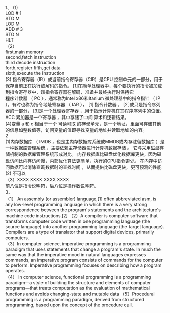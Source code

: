 
1、
(1)  
LOD # 1   
STO M  
LOD M  
ADD # 3  
STO N  
HLT   
（2）   
first,main memory     
second,fetch instruction  
third decode instruction  
forth,register 
fifth,get data  
sixth,execute the instruction   
(3) 指令寄存器（IR）或当前指令寄存器（CIR）是CPU 控制单元的一部分，用于保存当前正在执行或解码的指令。 [1]在简单处理器中，每个要执行的指令被加载到指令寄存器中，该指令寄存器在解码，准备并最终执行时保持它  
程序计数器 （ PC ），通常称为Intel x86和Itanium 微处理器中的指令指针 （ IP ），有时也称为指令地址寄存器 （ IAR ）， [1] 指令计数器 ， [2]或只是指令序列器的一部分， [3]是一个处理器寄存器 ，用于指示计算机在其程序序列中的位置。   
ACC 累加器是一个寄存器 ，其中存储了中间 算术和逻辑结果。  
(4)变量 a 和 c 相当于一个 可读可取 的存储单元，是一个地址，里面可存储其他的信息如整数值等，访问变量的值即寻找变量的地址并读取地址的内容。  
2  
(1)内存数据库 （ IMDB ，也是主内存数据库系统或MMDB或内存驻留数据库 ）是一种数据库管理系统 ，主要依赖主存储器进行计算机数据存储 。 它与采用磁盘存储机制的数据库管理系统形成对比。 内存数据库比磁盘优化数据库更快，因为磁盘访问比内存访问慢，内部优化算法更简单，执行的CPU指令更少。 在内存中访问数据可以消除查询数据时的查找时间 ，从而提供比磁盘更快，更可预测的性能 
(2)  不可以  
（3）XXXX XXXX XXXX XXXX  
前八位是指令说明符，后八位是操作数说明符。  
3、  
（1） An assembly (or assembler) language,[1] often abbreviated asm, is any low-level programming language in which there is a very strong correspondence between the program's statements and the architecture's machine code instructions.[2] 
（2）A compiler is computer software that transforms computer code written in one programming language (the source language) into another programming language (the target language). Compilers are a type of translator that support digital devices, primarily computers.   
（3）In computer science, imperative programming is a programming paradigm that uses statements that change a program's state. In much the same way that the imperative mood in natural languages expresses commands, an imperative program consists of commands for the computer to perform. Imperative programming focuses on describing how a program operates.  
（4）  In computer science, functional programming is a programming paradigm—a style of building the structure and elements of computer programs—that treats computation as the evaluation of mathematical functions and avoids changing-state and mutable data
（5）Procedural programming is a programming paradigm, derived from structured programming, based upon the concept of the procedure call.





